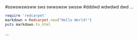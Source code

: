 #sswswswsww
sws
swwswsw
swssw
#dddwd
wdwdwd
dwd
...
```ruby
require 'redcarpet'
markdown = Redcarpet.new("Hello World!")
puts markdown.to_html
```
...